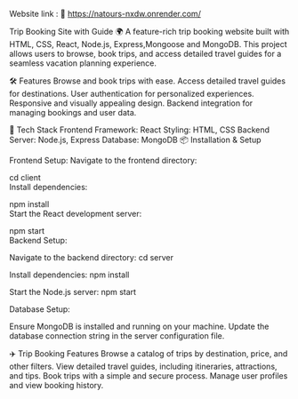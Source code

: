 Website link : 🔗 https://natours-nxdw.onrender.com/

Trip Booking Site with Guide 🌍
A feature-rich trip booking website built with HTML, CSS, React, Node.js, Express,Mongoose and MongoDB. This project allows users to browse, book trips, and access detailed travel guides for a seamless vacation planning experience.

🛠️ Features
Browse and book trips with ease.
Access detailed travel guides for destinations.
User authentication for personalized experiences.
Responsive and visually appealing design.
Backend integration for managing bookings and user data.

🚀 Tech Stack
Frontend
Framework: React
Styling: HTML, CSS
Backend
Server: Node.js, Express
Database: MongoDB
📦 Installation & Setup

Frontend Setup:
Navigate to the frontend directory:

cd client  
Install dependencies:

npm install  
Start the React development server:

npm start  
Backend Setup:

Navigate to the backend directory:
cd server  

Install dependencies:
npm install  

Start the Node.js server:
npm start  

Database Setup:

Ensure MongoDB is installed and running on your machine.
Update the database connection string in the server configuration file.

✈️ Trip Booking Features
Browse a catalog of trips by destination, price, and other filters.
View detailed travel guides, including itineraries, attractions, and tips.
Book trips with a simple and secure process.
Manage user profiles and view booking history.
